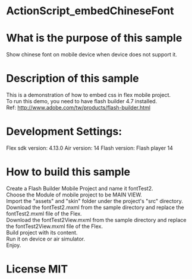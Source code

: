 # ActionScript_embedChineseFont 

# What is the purpose of this sample
Show chinese font on mobile device when device does not support it.

# Description of this sample
This is a demonstration of how to embed css in flex mobile project. </br>
To run this demo, you need to have flash builder 4.7 installed. </br>
Ref: http://www.adobe.com/tw/products/flash-builder.html </br>

# Development Settings:
Flex sdk version: 4.13.0
Air version: 14
Flash version: Flash player 14

# How to build this sample
Create a Flash Builder Mobile Project and name it fontTest2. <br>
Choose the Module of mobile project to be MAIN VIEW. <br>
Import the "assets" and "skin" folder under the project's "src" directory. <br>
Download the fontTest2.mxml from the sample directory and replace the fontTest2.mxml file of the Flex. <br>
Download the fontTest2View.mxml from the sample directory and replace the fontTest2View.mxml file of the Flex. <br>
Build project with its content. <br>
Run it on device or air simulator. <br>
Enjoy. <br>

# License MIT